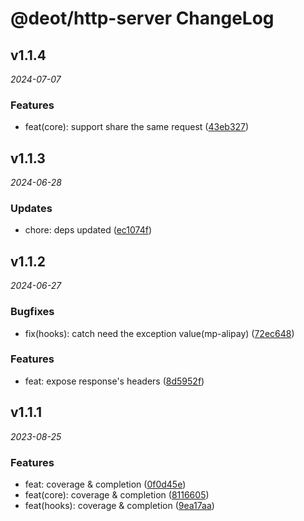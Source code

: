 # @deot/http-server ChangeLog

## v1.1.4

_2024-07-07_

### Features

- feat(core): support share the same request ([43eb327](https://github.com/deot/http/commit/43eb327b9ee1ff484ec0354f578cf95605a8e963))

## v1.1.3

_2024-06-28_

### Updates

- chore: deps updated ([ec1074f](https://github.com/deot/http/commit/ec1074f17df87aba700f28e12d617f27c4fef5dd))

## v1.1.2

_2024-06-27_

### Bugfixes

- fix(hooks): catch need the exception value(mp-alipay) ([72ec648](https://github.com/deot/http/commit/72ec6482134287b118ed9cd38be24c442299833f))

### Features

- feat: expose response's headers ([8d5952f](https://github.com/deot/http/commit/8d5952fa329aa481478ed6dab8c643d0dc2370ad))

## v1.1.1

_2023-08-25_

### Features

- feat: coverage & completion ([0f0d45e](https://github.com/deot/http/commit/0f0d45e9ab195ee24536b92d01c1bd0c7c6b7074))
- feat(core): coverage & completion ([8116605](https://github.com/deot/http/commit/8116605de886782fd96efe6be95f03c76233d8c1))
- feat(hooks): coverage & completion ([9ea17aa](https://github.com/deot/http/commit/9ea17aa40301c6c8d143d6b7af4d1c1a3fee02f1))
